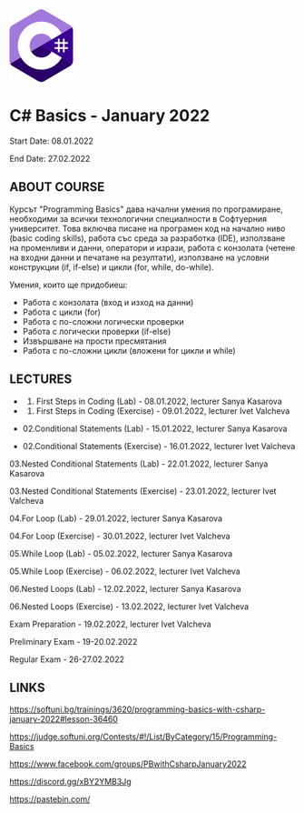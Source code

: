 <picture>
  <img alt="C# Logo" src="CSharp.svg">
</picture>



# C# Basics - January 2022

Start Date: 08.01.2022

End Date: 27.02.2022


## ABOUT COURSE 


Курсът "Programming Basics" дава начални умения по програмиране, необходими за всички технологични специалности в Софтуерния университет. Това включва писане на програмен код на начално ниво (basic coding skills), работа със среда за разработка (IDE), използване на променливи и данни, оператори и изрази, работа с конзолата (четене на входни данни и печатане на резултати), използване на условни конструкции (if, if-else) и цикли (for, while, do-while).

Умения, които ще придобиеш:
- Работа с конзолата (вход и изход на данни)
- Работа с цикли (for)
- Работа с по-сложни логически проверки
- Работа с логически проверки (if-else)
- Извършване на прости пресмятания
- Работа с по-сложни цикли (вложени for цикли и while)


## LECTURES 

- 01. First Steps in Coding (Lab) - 08.01.2022, lecturer Sanya Kasarova 

- 01. First Steps in Coding (Exercise) - 09.01.2022, lecturer Ivet Valcheva  

- 02.Conditional Statements (Lab) - 15.01.2022, lecturer Sanya Kasarova

- 02.Conditional Statements (Exercise) - 16.01.2022, lecturer Ivet Valcheva

03.Nested Conditional Statements (Lab) - 22.01.2022, lecturer Sanya Kasarova

03.Nested Conditional Statements (Exercise) - 23.01.2022, lecturer Ivet Valcheva

04.For Loop (Lab) - 29.01.2022, lecturer Sanya Kasarova

04.For Loop (Exercise) - 30.01.2022, lecturer Ivet Valcheva

05.While Loop (Lab) - 05.02.2022, lecturer Sanya Kasarova

05.While Loop (Exercise) - 06.02.2022, lecturer Ivet Valcheva

06.Nested Loops (Lab) - 12.02.2022, lecturer Sanya Kasarova

06.Nested Loops (Exercise) - 13.02.2022, lecturer Ivet Valcheva

Exam Preparation - 19.02.2022, lecturer Ivet Valcheva

Preliminary Exam - 19-20.02.2022

Regular Exam - 26-27.02.2022


## LINKS 


https://softuni.bg/trainings/3620/programming-basics-with-csharp-january-2022#lesson-36460

https://judge.softuni.org/Contests/#!/List/ByCategory/15/Programming-Basics

https://www.facebook.com/groups/PBwithCsharpJanuary2022

https://discord.gg/xBY2YMB3Jg

https://pastebin.com/

